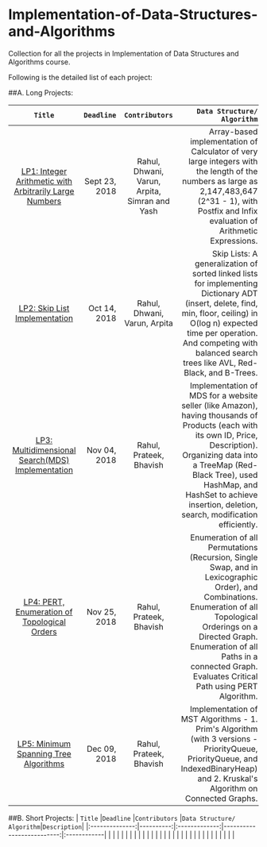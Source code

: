 # Implementation-of-Data-Structures-and-Algorithms
Collection for all the projects in Implementation of Data Structures and Algorithms course.

Following is the detailed list of each project:

##A. Long Projects: 

|    `Title`     |`Deadline` |`Contributors` |`Data Structure/ Algorithm`|`Description`| 
|:--------------:|----------:|:-------------:|--------------------------:|:------------| 
| [LP1: Integer Arithmetic with Arbitrarily Large Numbers](https://github.com/rahul1947/LP1-Integer-Arithmetic-with-Arbitrarily-Large-Numbers)  | Sept 23, 2018 | Rahul, Dhwani, Varun, Arpita, Simran and Yash | Array-based implementation of Calculator of very large integers with the length of the numbers as large as 2,147,483,647 (2^31 - 1), with Postfix and Infix evaluation of Arithmetic Expressions. | 
| [LP2: Skip List Implementation](https://github.com/rahul1947/LP2-Skip-List-Implementation)  | Oct 14, 2018 | Rahul, Dhwani, Varun, Arpita | Skip Lists: A generalization of sorted linked lists for implementing Dictionary ADT (insert, delete, find, min, floor, ceiling) in O(log n) expected time per operation. And competing with balanced search trees like AVL, Red-Black, and B-Trees. | 
| [LP3: Multidimensional Search(MDS) Implementation](https://github.com/rahul1947/LP3-Multidimensional-Search-MDS-Implementation)  | Nov 04, 2018 | Rahul, Prateek, Bhavish | Implementation of MDS for a website seller (like Amazon), having thousands of Products (each with its own ID, Price, Description). Organizing data into a TreeMap (Red-Black Tree), used HashMap, and HashSet to achieve insertion, deletion, search, modification efficiently. | 
| [LP4: PERT, Enumeration of Topological Orders](https://github.com/rahul1947/LP4-PERT-Enumeration-of-Topological-Orders)  | Nov 25, 2018 | Rahul, Prateek, Bhavish | Enumeration of all Permutations (Recursion, Single Swap, and in Lexicographic Order), and Combinations. Enumeration of all Topological Orderings on a Directed Graph. Enumeration of all Paths in a connected Graph. Evaluates Critical Path using PERT Algorithm. | 
| [LP5: Minimum Spanning Tree Algorithms](https://github.com/rahul1947/LP5-Minimum-Spanning-Tree-Algorithms)  | Dec 09, 2018 | Rahul, Prateek, Bhavish | Implementation of MST Algorithms - 1. Prim's Algorithm (with 3 versions - PriorityQueue<Edge>, PriorityQueue<Vertex>, and IndexedBinaryHeap<Vertices>) and 2. Kruskal's Algorithm on Connected Graphs. | 
 
 
 ##B. Short Projects:
|    `Title`     |`Deadline` |`Contributors` |`Data Structure/ Algorithm`|`Description`| 
|:--------------:|----------:|:-------------:|--------------------------:|:------------| 
|                |           |               |                           |             | 
|                |           |               |                           |             | 
|                |           |               |                           |             | 
|                |           |               |                           |             | 
|                |           |               |                           |             | 

 

